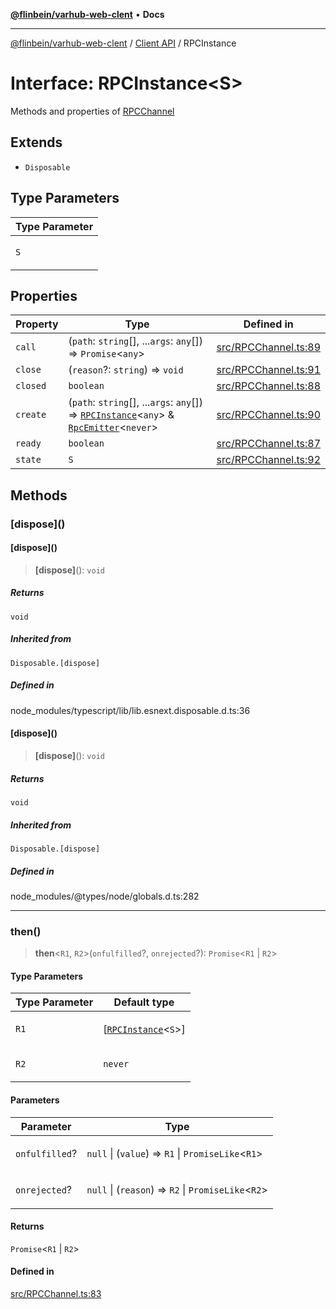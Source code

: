 [**@flinbein/varhub-web-clent**](../../README.md) • **Docs**

***

[@flinbein/varhub-web-clent](../../README.md) / [Client API](../README.md) / RPCInstance

# Interface: RPCInstance\<S\>

Methods and properties of [RPCChannel](../variables/RPCChannel.md)

## Extends

- `Disposable`

## Type Parameters

<table>
<thead>
<tr>
<th>Type Parameter</th>
</tr>
</thead>
<tbody>
<tr>
<td>

`S`

</td>
</tr>
</tbody>
</table>

## Properties

| Property | Type | Defined in |
| ------ | ------ | ------ |
| `call` | (`path`: `string`[], ...`args`: `any`[]) => `Promise`\<`any`\> | [src/RPCChannel.ts:89](https://github.com/flinbein/varhub-web-client/blob/d93ec9e7d9f0967b9f3ecbfd0f70f402d58e0bea/src/RPCChannel.ts#L89) |
| `close` | (`reason`?: `string`) => `void` | [src/RPCChannel.ts:91](https://github.com/flinbein/varhub-web-client/blob/d93ec9e7d9f0967b9f3ecbfd0f70f402d58e0bea/src/RPCChannel.ts#L91) |
| `closed` | `boolean` | [src/RPCChannel.ts:88](https://github.com/flinbein/varhub-web-client/blob/d93ec9e7d9f0967b9f3ecbfd0f70f402d58e0bea/src/RPCChannel.ts#L88) |
| `create` | (`path`: `string`[], ...`args`: `any`[]) => [`RPCInstance`](RPCInstance.md)\<`any`\> & [`RpcEmitter`](RpcEmitter.md)\<`never`\> | [src/RPCChannel.ts:90](https://github.com/flinbein/varhub-web-client/blob/d93ec9e7d9f0967b9f3ecbfd0f70f402d58e0bea/src/RPCChannel.ts#L90) |
| `ready` | `boolean` | [src/RPCChannel.ts:87](https://github.com/flinbein/varhub-web-client/blob/d93ec9e7d9f0967b9f3ecbfd0f70f402d58e0bea/src/RPCChannel.ts#L87) |
| `state` | `S` | [src/RPCChannel.ts:92](https://github.com/flinbein/varhub-web-client/blob/d93ec9e7d9f0967b9f3ecbfd0f70f402d58e0bea/src/RPCChannel.ts#L92) |

## Methods

### \[dispose\]()

#### \[dispose\]()

> **\[dispose\]**(): `void`

##### Returns

`void`

##### Inherited from

`Disposable.[dispose]`

##### Defined in

node\_modules/typescript/lib/lib.esnext.disposable.d.ts:36

#### \[dispose\]()

> **\[dispose\]**(): `void`

##### Returns

`void`

##### Inherited from

`Disposable.[dispose]`

##### Defined in

node\_modules/@types/node/globals.d.ts:282

***

### then()

> **then**\<`R1`, `R2`\>(`onfulfilled`?, `onrejected`?): `Promise`\<`R1` \| `R2`\>

#### Type Parameters

<table>
<thead>
<tr>
<th>Type Parameter</th>
<th>Default type</th>
</tr>
</thead>
<tbody>
<tr>
<td>

`R1`

</td>
<td>

[[`RPCInstance`](RPCInstance.md)\<`S`\>]

</td>
</tr>
<tr>
<td>

`R2`

</td>
<td>

`never`

</td>
</tr>
</tbody>
</table>

#### Parameters

<table>
<thead>
<tr>
<th>Parameter</th>
<th>Type</th>
</tr>
</thead>
<tbody>
<tr>
<td>

`onfulfilled`?

</td>
<td>

`null` \| (`value`) => `R1` \| `PromiseLike`\<`R1`\>

</td>
</tr>
<tr>
<td>

`onrejected`?

</td>
<td>

`null` \| (`reason`) => `R2` \| `PromiseLike`\<`R2`\>

</td>
</tr>
</tbody>
</table>

#### Returns

`Promise`\<`R1` \| `R2`\>

#### Defined in

[src/RPCChannel.ts:83](https://github.com/flinbein/varhub-web-client/blob/d93ec9e7d9f0967b9f3ecbfd0f70f402d58e0bea/src/RPCChannel.ts#L83)
